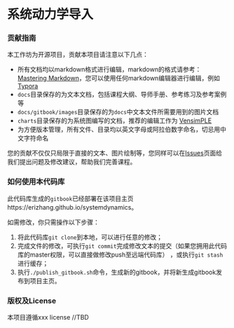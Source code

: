 # 系统动力学导入

### 贡献指南

本工作坊为开源项目，贡献本项目请注意以下几点：

* 所有文档均以markdown格式进行编辑，markdown的格式请参考：[Mastering Markdown](https://guides.github.com/features/mastering-markdown/ "Markdown")，您可以使用任何markdown编辑器进行编辑，例如[Typora](https://typora.io/ "typora")
* `docs`目录保存的为文本文档，包括课程大纲、导师手册、参考练习及参考案例等
* `docs/gitbook/images`目录保存的为`docs`中文本文件所需要用到的图片文档
* `charts`目录保存的为系统图编写的文档，推荐的编辑工作为 [VensimPLE](https://vensim.com/vensim-personal-learning-edition/ "PLE")
* 为方便版本管理，所有文件、目录均以英文字母或阿拉伯数字命名，切忌用中文字符命名



您的贡献不仅仅只局限于直接的文本、图片绘制等，您同样可以在[Issues](https://github.com/erizhang/systemdynamics/issues "open issues")页面给我们提出问题及修改建议，帮助我们完善课程。



### 如何使用本代码库

此代码库生成的`gitbook`已经部署在该项目主页https://erizhang.github.io/systemdynamics。

如需修改，你只需操作以下步骤：

1. 将此代码库`git clone`到本地，可以进行任意的修改；
2. 完成文件的修改，可执行`git commit`完成修改文本的提交（如果您拥用此代码库的master权限，可以直接做修改push至远端代码库） ，或执行`git stash`进行缓存；
3. 执行`./publish_gitbook.sh`命令，生成新的gitbook，并将新生成gitbook发布到项目主页。



### 版权及License

本项目遵循xxx license //TBD